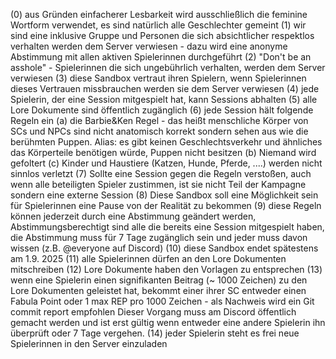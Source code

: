 (0) aus Gründen einfacherer Lesbarkeit wird ausschließlich die feminine Wortform verwendet, es sind natürlich alle Geschlechter gemeint 
(1) wir sind eine inklusive Gruppe und Personen die sich absichtlicher respektlos verhalten werden dem Server verwiesen - dazu wird eine anonyme Abstimmung mit allen aktiven Spielerinnen durchgeführt
(2) "Don't be an asshole" - Spielerinnen die sich ungebührlich verhalten, werden dem Server verwiesen
(3) diese Sandbox vertraut ihren Spielern, wenn Spielerinnen dieses Vertrauen missbrauchen werden sie dem Server verwiesen
(4) jede Spielerin, der eine Session mitgespielt hat, kann Sessions abhalten
(5) alle Lore Dokumente sind öffentlich zugänglich
(6) jede Session hält folgende Regeln ein
	(a) die Barbie&Ken Regel - das heißt menschliche Körper von SCs und NPCs sind nicht anatomisch korrekt sondern sehen aus wie die berühmten Puppen.  Alias: es gibt keinen Geschlechtsverkehr und ähnliches das Körperteile benötigen würde, Puppen nicht besitzen
	(b) Niemand wird gefoltert
	(c) Kinder und Haustiere (Katzen, Hunde, Pferde, ....) werden nicht sinnlos verletzt
(7) Sollte eine Session gegen die Regeln verstoßen, auch wenn alle beteiligten Spieler zustimmen, ist sie nicht Teil der Kampagne sondern eine externe Session
(8) Diese Sandbox soll eine Möglichkeit sein für Spielerinnen eine Pause von der Realität zu bekommen
(9) diese Regeln können jederzeit durch eine Abstimmung geändert werden, Abstimmungsberechtigt sind alle die bereits eine Session mitgespielt haben, die Abstimmung muss für 7 Tage zugänglich sein und jeder muss davon wissen (z.B. @everyone auf Discord)
(10) diese Sandbox endet spätestens am 1.9. 2025
(11) alle Spielerinnen dürfen an den Lore Dokumenten mitschreiben
(12) Lore Dokumente haben den Vorlagen zu entsprechen
(13) wenn eine Spielerin einen signifikanten Beitrag (~ 1000 Zeichen) zu den Lore Dokumenten geleistet hat, bekommt einer ihrer SC entweder einen Fabula Point oder 1 max REP pro 1000 Zeichen - als Nachweis wird ein Git commit report empfohlen
Dieser Vorgang muss am Discord öffentlich gemacht werden und ist erst gültig wenn entweder eine andere Spielerin ihn überprüft oder 7 Tage vergehen.
(14) jeder Spielerin steht es frei neue Spielerinnen in den Server einzuladen
